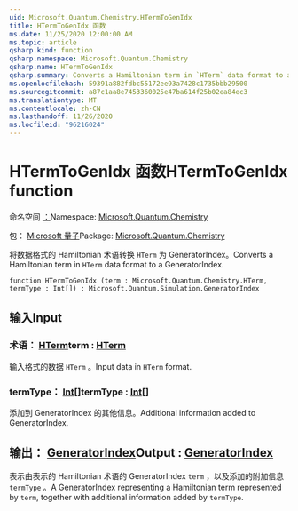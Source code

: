 ```yaml
---
uid: Microsoft.Quantum.Chemistry.HTermToGenIdx
title: HTermToGenIdx 函数
ms.date: 11/25/2020 12:00:00 AM
ms.topic: article
qsharp.kind: function
qsharp.namespace: Microsoft.Quantum.Chemistry
qsharp.name: HTermToGenIdx
qsharp.summary: Converts a Hamiltonian term in `HTerm` data format to a GeneratorIndex.
ms.openlocfilehash: 59391a882fdbc55172ee93a7428c1735bbb29500
ms.sourcegitcommit: a87c1aa8e7453360025e47ba614f25b02ea84ec3
ms.translationtype: MT
ms.contentlocale: zh-CN
ms.lasthandoff: 11/26/2020
ms.locfileid: "96216024"
---
```

# <a name="htermtogenidx-function"></a><span data-ttu-id="114d6-102">HTermToGenIdx 函数</span><span class="sxs-lookup"><span data-stu-id="114d6-102">HTermToGenIdx function</span></span>

<span data-ttu-id="114d6-103">命名空间 [：](xref:Microsoft.Quantum.Chemistry)</span><span class="sxs-lookup"><span data-stu-id="114d6-103">Namespace: [Microsoft.Quantum.Chemistry](xref:Microsoft.Quantum.Chemistry)</span></span>

<span data-ttu-id="114d6-104">包： [Microsoft 量子](https://nuget.org/packages/Microsoft.Quantum.Chemistry)</span><span class="sxs-lookup"><span data-stu-id="114d6-104">Package: [Microsoft.Quantum.Chemistry](https://nuget.org/packages/Microsoft.Quantum.Chemistry)</span></span>


<span data-ttu-id="114d6-105">将数据格式的 Hamiltonian 术语转换 `HTerm` 为 GeneratorIndex。</span><span class="sxs-lookup"><span data-stu-id="114d6-105">Converts a Hamiltonian term in `HTerm` data format to a GeneratorIndex.</span></span>

```qsharp
function HTermToGenIdx (term : Microsoft.Quantum.Chemistry.HTerm, termType : Int[]) : Microsoft.Quantum.Simulation.GeneratorIndex
```


## <a name="input"></a><span data-ttu-id="114d6-106">输入</span><span class="sxs-lookup"><span data-stu-id="114d6-106">Input</span></span>

### <a name="term--hterm"></a><span data-ttu-id="114d6-107">术语： [HTerm](xref:Microsoft.Quantum.Chemistry.HTerm)</span><span class="sxs-lookup"><span data-stu-id="114d6-107">term : [HTerm](xref:Microsoft.Quantum.Chemistry.HTerm)</span></span>

<span data-ttu-id="114d6-108">输入格式的数据 `HTerm` 。</span><span class="sxs-lookup"><span data-stu-id="114d6-108">Input data in `HTerm` format.</span></span>


### <a name="termtype--int"></a><span data-ttu-id="114d6-109">termType： [Int](xref:microsoft.quantum.lang-ref.int)[]</span><span class="sxs-lookup"><span data-stu-id="114d6-109">termType : [Int](xref:microsoft.quantum.lang-ref.int)[]</span></span>

<span data-ttu-id="114d6-110">添加到 GeneratorIndex 的其他信息。</span><span class="sxs-lookup"><span data-stu-id="114d6-110">Additional information added to GeneratorIndex.</span></span>



## <a name="output--generatorindex"></a><span data-ttu-id="114d6-111">输出： [GeneratorIndex](xref:Microsoft.Quantum.Simulation.GeneratorIndex)</span><span class="sxs-lookup"><span data-stu-id="114d6-111">Output : [GeneratorIndex](xref:Microsoft.Quantum.Simulation.GeneratorIndex)</span></span>

<span data-ttu-id="114d6-112">表示由表示的 Hamiltonian 术语的 GeneratorIndex `term` ，以及添加的附加信息 `termType` 。</span><span class="sxs-lookup"><span data-stu-id="114d6-112">A GeneratorIndex representing a Hamiltonian term represented by `term`, together with additional information added by `termType`.</span></span>